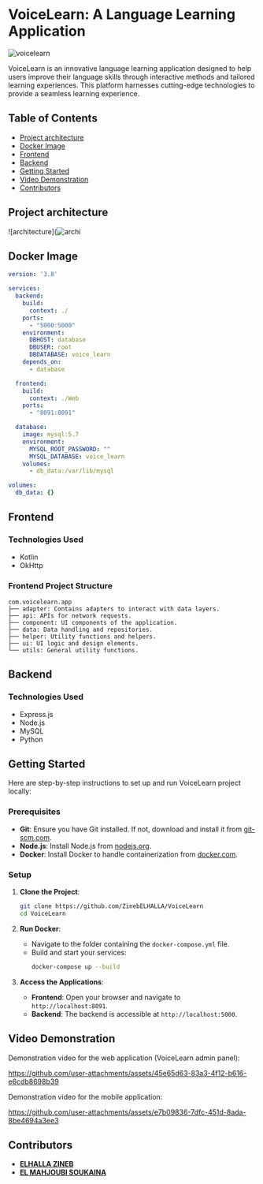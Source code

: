 # VoiceLearn: A Language Learning Application
![voicelearn](https://github.com/user-attachments/assets/2fe100d2-a61f-41f2-93f2-cbb0713c4432)


VoiceLearn is an innovative language learning application designed to help users improve their language skills through interactive methods and tailored learning experiences. This platform harnesses cutting-edge technologies to provide a seamless learning experience.

## Table of Contents
- [Project architecture](#architecture)
- [Docker Image](#docker-image)
- [Frontend](#frontend)
- [Backend](#backend)
- [Getting Started](#getting-started)
- [Video Demonstration](#video-demonstration)
- [Contributors](#Contributors)

## Project architecture

![architecture](![archi](https://github.com/user-attachments/assets/f65b80a5-f41d-4cae-b959-e452384fbbf4)


## Docker Image

```yaml
version: '3.8'

services:
  backend:
    build:
      context: ./
    ports:
      - "5000:5000"
    environment:
      DBHOST: database
      DBUSER: root
      DBDATABASE: voice_learn
    depends_on:
      - database

  frontend:
    build:
      context: ./Web
    ports:
      - "8091:8091"

  database:
    image: mysql:5.7
    environment:
      MYSQL_ROOT_PASSWORD: ""
      MYSQL_DATABASE: voice_learn
    volumes:
      - db_data:/var/lib/mysql

volumes:
  db_data: {}
```

## Frontend

### Technologies Used
- Kotlin
- OkHttp

### Frontend Project Structure
```
com.voicelearn.app
├── adapter: Contains adapters to interact with data layers.
├── api: APIs for network requests.
├── component: UI components of the application.
├── data: Data handling and repositories.
├── helper: Utility functions and helpers.
├── ui: UI logic and design elements.
└── utils: General utility functions.
```

## Backend

### Technologies Used
- Express.js
- Node.js
- MySQL
- Python

## Getting Started

Here are step-by-step instructions to set up and run  VoiceLearn project locally:

### Prerequisites
- **Git**: Ensure you have Git installed. If not, download and install it from [git-scm.com](https://git-scm.com).
- **Node.js**: Install Node.js from [nodejs.org](https://nodejs.org).
- **Docker**: Install Docker to handle containerization from [docker.com](https://www.docker.com).

### Setup

1. **Clone the Project**:
   ```bash
   git clone https://github.com/ZinebELHALLA/VoiceLearn
   cd VoiceLearn
   ```

2. **Run Docker**:
   - Navigate to the folder containing the `docker-compose.yml` file.
   - Build and start your services:
     ```bash
     docker-compose up --build
     ```

3. **Access the Applications**:
   - **Frontend**: Open your browser and navigate to `http://localhost:8091`.
   - **Backend**: The backend is accessible at `http://localhost:5000`.



## Video Demonstration

Demonstration video for the web application (VoiceLearn admin panel):


https://github.com/user-attachments/assets/45e65d63-83a3-4f12-b616-e6cdb8698b39




Demonstration video for the mobile application:


https://github.com/user-attachments/assets/e7b09836-7dfc-451d-8ada-8be4694a3ee3





## Contributors
- [**ELHALLA ZINEB**](https://github.com/ZinebELHALLA)
- [**EL MAHJOUBI SOUKAINA**](https://github.com/elmahjoubisouka)


